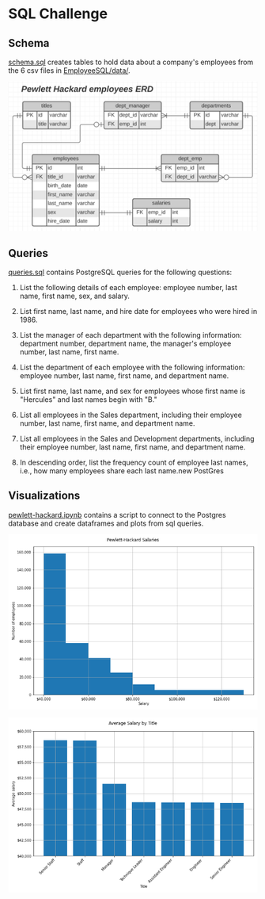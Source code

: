 
# SQL Challenge


## Schema
[schema.sql](EmployeeSQL/schema.sql) creates tables to hold data about a company's employees from the 6 csv files in [EmployeeSQL/data/](EmployeeSQL/data).

![Pewlett-Hackard ERD](EmployeeSQL/images/erd.png)

## Queries

[queries.sql](EmployeeSQL/queries.sql) contains PostgreSQL queries for the following questions:
1. List the following details of each employee: employee number, last name, first name, sex, and salary.

2. List first name, last name, and hire date for employees who were hired in 1986.

3. List the manager of each department with the following information: department number, department name, the manager's employee number, last name, first name.

4. List the department of each employee with the following information: employee number, last name, first name, and department name.

5. List first name, last name, and sex for employees whose first name is "Hercules" and last names begin with "B."

6. List all employees in the Sales department, including their employee number, last name, first name, and department name.

7. List all employees in the Sales and Development departments, including their employee number, last name, first name, and department name.

8. In descending order, list the frequency count of employee last names, i.e., how many employees share each last name.new PostGres

## Visualizations

[pewlett-hackard.ipynb](EmployeeSQL/pewlett-hackard.ipynb) contains a script to connect to the Postgres database and create dataframes and plots from sql queries.

!['histogram of salary ranges'](EmployeeSQL/images/salaries_hist.png)

!['average salary by title'](EmployeeSQL/images/average_salaries.png)